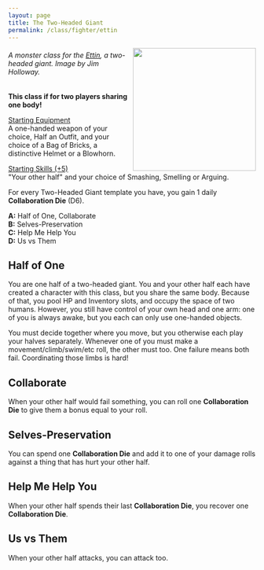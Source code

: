 ```yaml
---
layout: page
title: The Two-Headed Giant
permalink: /class/fighter/ettin
---
```


<img align="right" width=250px src="https://docplayer.fr/docs-images/103/161384179/images/54-4.jpg">

###### A monster class for the [Ettin](/monsters/ettin), a two-headed giant. Image by Jim Holloway.

**This class if for two players sharing one body!**

<ins>Starting Equipment</ins><br>
A one-handed weapon of your choice, Half an Outfit, and your choice of a Bag of Bricks, a distinctive Helmet or a Blowhorn.

<ins>Starting Skills (+5)</ins><br>
"Your other half" and your choice of Smashing, Smelling or Arguing.

For every Two-Headed Giant template you have, you gain 1 daily **Collaboration Die** (D6).

**A:** Half of One, Collaborate<br>
**B:** Selves-Preservation<br>
**C:** Help Me Help You<br>
**D:** Us vs Them<br>

## Half of One
You are one half of a two-headed giant. You and your other half each have created a character with this class, but you share the same body. Because of that, you pool HP and Inventory slots, and occupy the space of two humans. However, you still have control of your own head and one arm: one of you is always awake, but you each can only use one-handed objects.

You must decide together where you move, but you otherwise each play your halves separately. Whenever one of you must make a movement/climb/swim/etc roll, the other must too. One failure means both fail. Coordinating those limbs is hard!

## Collaborate
When your other half would fail something, you can roll one **Collaboration Die** to give them a bonus equal to your roll.

## Selves-Preservation
You can spend one **Collaboration Die** and add it to one of your damage rolls against a thing that has hurt your other half.

## Help Me Help You
When your other half spends their last **Collaboration Die**, you recover one **Collaboration Die**.

## Us vs Them
When your other half attacks, you can attack too.
